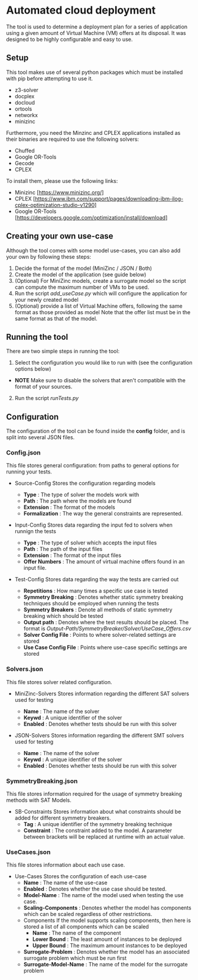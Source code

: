# Automated cloud deployment

The tool is used to determine a deployment plan for a series of application using a given amount of Virtual Machine (VM) offers
at its disposal. It was designed to be highly configurable and easy to use.

## Setup

This tool makes use of several python packages which must be installed with pip before attempting to use it.

- z3-solver
- docplex
- docloud
- ortools
- networkx
- minizinc

Furthermore, you need the Minzinc and CPLEX applications installed as their binaries are required to use the following solvers:

- Chuffed
- Google OR-Tools
- Gecode
- CPLEX

To install them, please use the following links:

- Minizinc [https://www.minizinc.org/]
- CPLEX [https://www.ibm.com/support/pages/downloading-ibm-ilog-cplex-optimization-studio-v1290]
- Google OR-Tools [https://developers.google.com/optimization/install/download]

## Creating your own use-case

Although the tool comes with some model use-cases, you can also add your own by following these steps:

1. Decide the format of the model (MiniZinc / JSON / Both)
2. Create the model of the application (see guide below)
3. (Optional) For MiniZinc models, create a surrogate model so the script can compute the maximum number of VMs to be used.
4. Run the script *add_useCase.py* which will configure the application for your newly created model
5. (Optional) provide a list of Virtual Machine offers, following the same format as those provided as model
    Note that the offer list must be in the same format as that of the model.

## Running the tool

There are two simple steps in running the tool:

1. Select the configuration you would like to run with (see the configuration options below)
 - **NOTE** Make sure to disable the solvers that aren't compatible with the format of your sources.
2. Run the script *runTests.py*

## Configuration

The configuration of the tool can be found inside the **config** folder, and is split into several JSON files.

### Config.json

This file stores general configuration: from paths to general options for running your tests.

- Source-Config
  Stores the configuration regarding models
  - **Type** : The type of solver the models work with
  - **Path** : The path where the models are found
  - **Extension** : The format of the models
  - **Formalization** : The way the general constraints are represented.

- Input-Config
  Stores data regarding the input fed to solvers when runnign the tests
  - **Type** : The type of solver which accepts the input files
  - **Path** : The path of the input files
  - **Extension** : The format of the input files
  - **Offer Numbers** : The amount of virtual machine offers found in an input file.

- Test-Config
  Stores data regarding the way the tests are carried out
  - **Repetitions** : How many times a specific use case is tested
  - **Symmetry Breaking** : Denotes whether static symmetry breaking techniques should be employed when running the tests
  - **Symmetry Breakers** : Denote all methods of static symmetry breaking which should be tested
  - **Output path** : Denotes where the test results should be placed. The format is *Output-Path/SymmetryBreaker/Solver/UseCase_Offers.csv*
  - **Solver Config File** : Points to where solver-related settings are stored
  - **Use Case Config File** : Points where use-case specific settings are stored

### Solvers.json

This file stores solver related configuration.

- MiniZinc-Solvers
  Stores information regarding the different SAT solvers used for testing
  - **Name** : The name of the solver
  - **Keywd** : A unique identifier of the solver
  - **Enabled** : Denotes whether tests should be run with this solver

- JSON-Solvers
  Stores information regarding the different SMT solvers used for testing
  - **Name** : The name of the solver
  - **Keywd** : A unique identifier of the solver
  - **Enabled** : Denotes whether tests should be run with this solver

### SymmetryBreaking.json

This file stores information required for the usage of symmetry breaking methods with SAT Models.

- SB-Constraints
  Stores information about what constraints should be added for different symmetry breakers.
  - **Tag** : A unique identifier of the symmetry breaking technique
  - **Constraint** : The constraint added to the model. A parameter between brackets will be replaced at runtime with an actual value.

### UseCases.json

This file stores information about each use case.

- Use-Cases
  Stores the configuration of each use-case
  - **Name** : The name of the use-case
  - **Enabled** : Denotes whether the use case should be tested.
  - **Model-Name** : The name of the model used when testing the use case.
  - **Scaling-Components** : Denotes whether the model has components which can be scaled regardless of other restrictions.
  - Components
    If the model supports scaling components, then here is stored a list of all components which can be scaled
    - **Name** : The name of the component
    - **Lower Bound** : The least amount of instances to be deployed
    - **Upper Bound** : The maximum amount instances to be deployed
  - **Surrogate-Problem** : Denotes whether the model has an associated surrogate problem which must be run first
  - **Surrogate-Model-Name** : The name of the model for the surrogate problem
